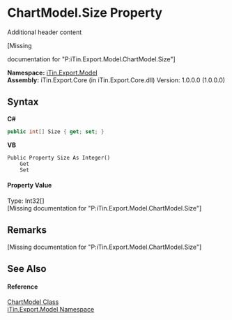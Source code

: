 # ChartModel.Size Property 
Additional header content 

\[Missing <summary> documentation for "P:iTin.Export.Model.ChartModel.Size"\]

**Namespace:**&nbsp;<a href="ef57ffcc-e95e-b212-5a46-9aa6f5a3511f">iTin.Export.Model</a><br />**Assembly:**&nbsp;iTin.Export.Core (in iTin.Export.Core.dll) Version: 1.0.0.0 (1.0.0.0)

## Syntax

**C#**<br />
``` C#
public int[] Size { get; set; }
```

**VB**<br />
``` VB
Public Property Size As Integer()
	Get
	Set
```


#### Property Value
Type: Int32[]<br />\[Missing <value> documentation for "P:iTin.Export.Model.ChartModel.Size"\]

## Remarks
\[Missing <remarks> documentation for "P:iTin.Export.Model.ChartModel.Size"\]

## See Also


#### Reference
<a href="a8ddbbae-39bf-79b5-58c6-02bf57059871">ChartModel Class</a><br /><a href="ef57ffcc-e95e-b212-5a46-9aa6f5a3511f">iTin.Export.Model Namespace</a><br />